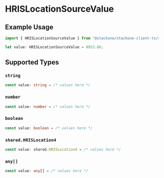 # HRISLocationSourceValue

## Example Usage

```typescript
import { HRISLocationSourceValue } from "@stackone/stackone-client-ts/sdk/models/shared";

let value: HRISLocationSourceValue = 8953.86;
```

## Supported Types

### `string`

```typescript
const value: string = /* values here */
```

### `number`

```typescript
const value: number = /* values here */
```

### `boolean`

```typescript
const value: boolean = /* values here */
```

### `shared.HRISLocation4`

```typescript
const value: shared.HRISLocation4 = /* values here */
```

### `any[]`

```typescript
const value: any[] = /* values here */
```


